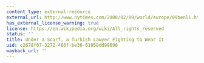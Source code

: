 ```yaml
---
content_type: external-resource
external_url: http://www.nytimes.com/2008/02/09/world/europe/09benli.html?_r=1&scp=1&sq=%93Under+a+Scarf,&st=nyt&gwh=16C93FA421525231A01D9EDAFDD4E079
has_external_license_warning: true
license: https://en.wikipedia.org/wiki/All_rights_reserved
status: ''
title: Under a Scarf, a Turkish Lawyer Fighting to Wear It
uid: c2678f07-3272-466f-be36-61058dd98690
wayback_url: ''
---
```

